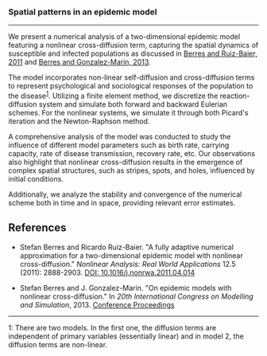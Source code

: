 ### Spatial patterns in an epidemic model

<hr/>

We present a numerical analysis of a two-dimensional epidemic model featuring a nonlinear cross-diffusion term, capturing the spatial dynamics of susceptible and infected populations as discussed in [Berres and Ruiz-Baier, 2011](https://doi.org/10.1016/j.nonrwa.2011.04.014) and [Berres and Gonzalez-Marin, 2013](https://www.conferenceproceedings.com/abstract/20th-international-congress-on-modelling-and-simulation-0). 

The model incorporates non-linear self-diffusion and cross-diffusion terms to represent psychological and sociological responses of the population to the disease<sup>[1](#footnote1)</sup>. Utilizing a finite element method, we discretize the reaction-diffusion system and simulate both forward and backward Eulerian schemes. For the nonlinear systems, we simulate it through both Picard's iteration and the Newton-Raphson method.

A comprehensive analysis of the model was conducted to study the influence of different model parameters such as birth rate, carrying capacity, rate of disease transmission, recovery rate, etc. Our observations also highlight that nonlinear cross-diffusion results in the emergence of complex spatial structures, such as stripes, spots, and holes, influenced by initial conditions.

Additionally, we analyze the stability and convergence of the numerical scheme both in time and in space, providing relevant error estimates.

## References

- Stefan Berres and Ricardo Ruiz-Baier. "A fully adaptive numerical approximation for a two-dimensional epidemic model with nonlinear cross-diffusion." *Nonlinear Analysis: Real World Applications* 12.5 (2011): 2888-2903. [DOI: 10.1016/j.nonrwa.2011.04.014](https://doi.org/10.1016/j.nonrwa.2011.04.014)

- Stefan Berres and J. Gonzalez-Marin. "On epidemic models with nonlinear cross-diffusion." In *20th International Congress on Modelling and Simulation*, 2013. [Conference Proceedings](https://www.conferenceproceedings.com/abstract/20th-international-congress-on-modelling-and-simulation-0)

<hr/>

<span id="footnote1">1: There are two models. In the first one, the diffusion terms are independent of primary variables (essentially linear) and in model 2, the diffusion terms are non-linear.</span>
